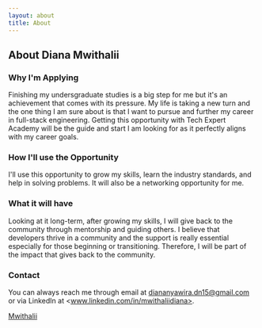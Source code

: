 ```yaml
---
layout: about
title: About
---
```


## About Diana Mwithalii

### Why I'm Applying
Finishing my undersgraduate studies is a big step for me but it's an achievement that comes with its pressure. My life is taking a new turn and the one thing I am sure about is that I want to pursue and further my career in full-stack engineering. Getting this opportunity with Tech Expert Academy will be the guide and start I am looking for as it perfectly aligns with my career goals.

### How I'll use the Opportunity
I'll use this opportunity to grow my skills, learn the industry standards, and help in solving problems. It will also be a networking opportunity for me.

### What it will have
Looking at it long-term, after growing my skills, I will give back to the community through mentorship and guiding others. I believe that developers thrive in a community and the support is really essential especially for those beginning or transitioning. Therefore, I will be part of the impact that gives back to the community.

### Contact
You can always reach me through email at <diananyawira.dn15@gmail.com> or via LinkedIn at <www.linkedin.com/in/mwithaliidiana>. 

[Mwithalii](www.linkedin.com/in/mwithaliidiana)
